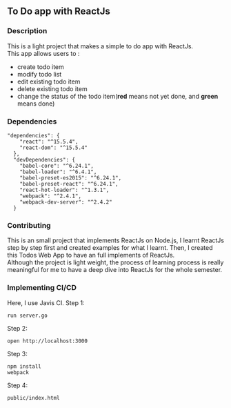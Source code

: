 ## To Do app with ReactJs
     
### Description
This is a light project that makes a simple to do app with ReactJs.                           
This app allows users to :              
- create todo item                 
- modify todo list                   
- edit existing todo item              
- delete existing todo item                 
- change the status of the todo item(**red** means not yet done, and **green** means done)             
         
### Dependencies           
```
"dependencies": {
    "react": "^15.5.4",
    "react-dom": "^15.5.4"
  },
  "devDependencies": {
    "babel-core": "^6.24.1",
    "babel-loader": "^6.4.1",
    "babel-preset-es2015": "^6.24.1",
    "babel-preset-react": "^6.24.1",
    "react-hot-loader": "^1.3.1",
    "webpack": "^2.4.1",
    "webpack-dev-server": "^2.4.2"
  }
```                  
           
### Contributing
This is an small project that implements ReactJs on Node.js, I learnt ReactJs step by step first and created examples for what I learnt. Then, I created this Todos Web App to have an full implements of ReactJs.                   
Although the project is light weight, the process of learning process is really meaningful for me to have a deep dive into ReactJs for the whole semester.           
       
### Implementing CI/CD          
Here, I use Javis CI. 
Step 1:                              
```                
run server.go
```           
Step 2:          
```
open http://localhost:3000
```                         
Step 3:          
```        
npm install
webpack
```                  
Step 4:                   
```            
public/index.html
```             
           


             
